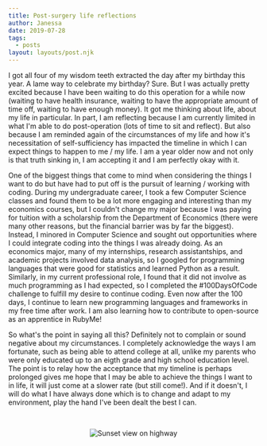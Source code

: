 ```yaml
---
title: Post-surgery life reflections
author: Janessa
date: 2019-07-28
tags:
  - posts
layout: layouts/post.njk
---
```


I got all four of my wisdom teeth extracted the day after my birthday this year. A lame way to celebrate my birthday? Sure. But I was actually pretty excited because I have been waiting to do this operation for a while now (waiting to have health insurance, waiting to have the appropriate amount of time off, waiting to have enough money). It got me thinking about life, about my life in particular. In part, I am reflecting because I am currently limited in what I'm able to do post-operation (lots of time to sit and reflect). But also because I am reminded again of the circumstances of my life and how it's necessitation of self-sufficiency has impacted the timeline in which I can expect things to happen to me / my life. I am a year older now and not only is that truth sinking in, I am accepting it and I am perfectly okay with it.

One of the biggest things that come to mind when considering the things I want to do but have had to put off is the pursuit of learning / working with coding. During my undergraduate career, I took a few Computer Science classes and found them to be a lot more engaging and interesting than my economics courses, but I couldn't change my major because I was paying for tuition with a scholarship from the Department of Economics (there were many other reasons, but the financial barrier was by far the biggest). Instead, I minored in Computer Science and sought out opportunities where I could integrate coding into the things I was already doing. As an economics major, many of my internships, research assistantships, and academic projects involved data analysis, so I googled for programming languages that were good for statistics and learned Python as a result. Similarly, in my current professional role, I found that it did not involve as much programming as I had expected, so I completed the #100DaysOfCode challenge to fulfill my desire to continue coding. Even now after the 100 days, I continue to learn new programming languages and frameworks in my free time after work. I am also learning how to contribute to open-source as an apprentice in RubyMe!

So what's the point in saying all this? Definitely not to complain or sound negative about my circumstances. I completely acknowledge the ways I am fortunate, such as being able to attend college at all, unlike my parents who were only educated up to an eigth grade and high school education level. The point is to relay how the acceptance that my timeline is perhaps prolonged gives me hope that I may be able to achieve the things I want to in life, it will just come at a slower rate (but still come!). And if it doesn't, I will do what I have always done which is to change and adapt to my environment, play the hand I've been dealt the best I can.

<br>
<p align="center">
<img src="https://66.media.tumblr.com/74d24f8b1c5804d12a623e9e479a6498/9874b97f13e99c5f-1c/s500x750/b0e2b38874684d929d98c6299bc16895b0d6f120.jpg" alt="Sunset view on highway">
</p>
